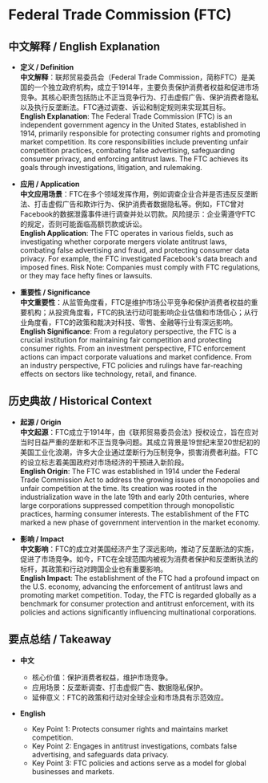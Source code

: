 # Federal Trade Commission (FTC)

## 中文解释 / English Explanation

* **定义 / Definition**  
  **中文解释**：联邦贸易委员会（Federal Trade Commission，简称FTC）是美国的一个独立政府机构，成立于1914年，主要负责保护消费者权益和促进市场竞争。其核心职责包括防止不正当竞争行为、打击虚假广告、保护消费者隐私以及执行反垄断法。FTC通过调查、诉讼和制定规则来实现其目标。  
  **English Explanation**: The Federal Trade Commission (FTC) is an independent government agency in the United States, established in 1914, primarily responsible for protecting consumer rights and promoting market competition. Its core responsibilities include preventing unfair competition practices, combating false advertising, safeguarding consumer privacy, and enforcing antitrust laws. The FTC achieves its goals through investigations, litigation, and rulemaking.

* **应用 / Application**  
  **中文应用场景**：FTC在多个领域发挥作用，例如调查企业合并是否违反反垄断法、打击虚假广告和欺诈行为、保护消费者数据隐私等。例如，FTC曾对Facebook的数据泄露事件进行调查并处以罚款。风险提示：企业需遵守FTC的规定，否则可能面临高额罚款或诉讼。  
  **English Application**: The FTC operates in various fields, such as investigating whether corporate mergers violate antitrust laws, combating false advertising and fraud, and protecting consumer data privacy. For example, the FTC investigated Facebook's data breach and imposed fines. Risk Note: Companies must comply with FTC regulations, or they may face hefty fines or lawsuits.

* **重要性 / Significance**  
  **中文重要性**：从监管角度看，FTC是维护市场公平竞争和保护消费者权益的重要机构；从投资角度看，FTC的执法行动可能影响企业估值和市场信心；从行业角度看，FTC的政策和裁决对科技、零售、金融等行业有深远影响。  
  **English Significance**: From a regulatory perspective, the FTC is a crucial institution for maintaining fair competition and protecting consumer rights. From an investment perspective, FTC enforcement actions can impact corporate valuations and market confidence. From an industry perspective, FTC policies and rulings have far-reaching effects on sectors like technology, retail, and finance.

## 历史典故 / Historical Context

* **起源 / Origin**  
  **中文起源**：FTC成立于1914年，由《联邦贸易委员会法》授权设立，旨在应对当时日益严重的垄断和不正当竞争问题。其成立背景是19世纪末至20世纪初的美国工业化浪潮，许多大企业通过垄断行为压制竞争，损害消费者利益。FTC的设立标志着美国政府对市场经济的干预进入新阶段。  
  **English Origin**: The FTC was established in 1914 under the Federal Trade Commission Act to address the growing issues of monopolies and unfair competition at the time. Its creation was rooted in the industrialization wave in the late 19th and early 20th centuries, where large corporations suppressed competition through monopolistic practices, harming consumer interests. The establishment of the FTC marked a new phase of government intervention in the market economy.

* **影响 / Impact**  
  **中文影响**：FTC的成立对美国经济产生了深远影响，推动了反垄断法的实施，促进了市场竞争。如今，FTC在全球范围内被视为消费者保护和反垄断执法的标杆，其政策和行动对跨国企业也有重要影响。  
  **English Impact**: The establishment of the FTC had a profound impact on the U.S. economy, advancing the enforcement of antitrust laws and promoting market competition. Today, the FTC is regarded globally as a benchmark for consumer protection and antitrust enforcement, with its policies and actions significantly influencing multinational corporations.

## 要点总结 / Takeaway

* **中文**  
  - 核心价值：保护消费者权益，维护市场竞争。  
  - 应用场景：反垄断调查、打击虚假广告、数据隐私保护。  
  - 延伸意义：FTC的政策和行动对全球企业和市场具有示范效应。

* **English**  
  - Key Point 1: Protects consumer rights and maintains market competition.  
  - Key Point 2: Engages in antitrust investigations, combats false advertising, and safeguards data privacy.  
  - Key Point 3: FTC policies and actions serve as a model for global businesses and markets.